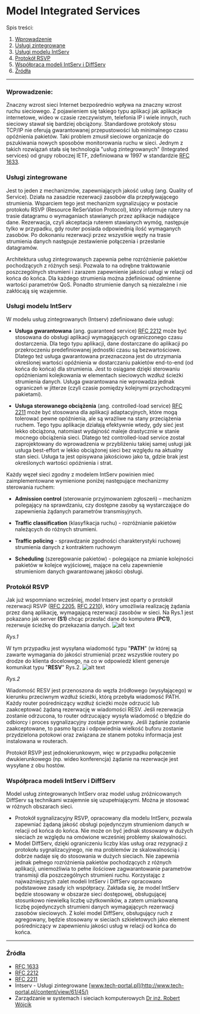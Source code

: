 Model Integrated Services
===
Spis treści:
1. [Wprowadzenie](#wprowadzenie)
2. [Usługi zintegrowane](#uslugi_zintegrowane)
3. [Usługi modelu IntServ](#uslugi_modelu_intserv)
4. [Protokół RSVP](#protokol_rsvp)
5. [Współpraca modeli IntServ i DiffServ](#wspolpraca)
6. [Źródła](#zrodla)
---
### Wprowadzenie: <a name="wprowadzenie"></a>
Znaczny wzrost sieci Internet bezpośrednio wpływa na znaczny wzrost ruchu sieciowego. Z pojawieniem się takiego typu aplikacji
jak aplikacje internetowe, wideo w czasie rzeczywistym, telefonia IP i wiele innych, ruch sieciowy stawał się bardziej 
obciążony. Standardowe protokoły stosu TCP/IP nie oferują gwarantowanej przepustowości lub minimalnego czasu opóźnienia 
pakietów. Taki problem zmusił sieciowe organizacje do pszukiwania nowych sposobów monitorowania ruchu w sieci. Jednym z 
takich rozwiązań stała się technologia "usług zintegrowanych" (Integrated services) od grupy roboczej IETF, zdefiniowana w 
1997 w standardzie [RFC 1633](https://tools.ietf.org/html/rfc1633).

### Usługi zintegrowane <a name="uslugi_zintegrowane"></a>
Jest to jeden z mechanizmów, zapewniających jakość usług (ang. Quality of Service). Działa na zasadzie rezerwacji zasobów dla
przepływającego strumienia. Wsparciem tego jest mechanizm sygnalizujący w postacie protokołu RSVP (Resource ReSerVation 
Protocol), który informuje rutery na trasie datagramu o wymaganiach stawianych przez aplikacje nadające dane. Rezerwacja, 
czyli akceptacja ruterem stawianych wymóg, następuje tylko w przypadku, gdy router posiada odpowiednią ilość wymaganych 
zasobów. Po dokonaniu rezerwacji przez wszystkie węzły na trasie strumienia danych następuje zestawienie połączenia i 
przesłanie datagramów.

Architektura usług zintegrowanych zapewnia pełne rozróżnienie pakietów pochodzących z różnych sesji. Pozwala to na odrębne 
traktowanie poszczególnych strumieni i zarazem zapewnienie jakości usługi w relacji od końca do końca. Dla każdego strumienia 
można zdefiniować odmienne wartości parametrów QoS. Ponadto strumienie danych są niezależne i nie zakłócają się wzajemnie.

### Usługi modelu IntServ <a name="uslugi_modelu_intserv"></a>
W modelu usług zintegrowanych (Intserv) zdefiniowano dwie usługi:

* **Usługa gwarantowana** (ang. guaranteed service) [RFC 2212](https://tools.ietf.org/html/rfc2212) może być stosowana do obsługi aplikacji wymagających ograniczonego czasu dostarczenia. Dla tego typu aplikacji, dane dostarczane do aplikacji po przekroczeniu predefiniowanej jednostki czasu są bezwartościowe. Dlatego też usługa gwarantowana przeznaczona jest do utrzymania określonej wartości opóźnienia w dostarczaniu pakietów end-to-end (od końca do końca) dla strumienia. Jest to osiągane dzięki sterowaniu opóźnieniami kolejkowania w elementach sieciowych wzdłuż ścieżki strumienia danych. Usługa gwarantowana nie wprowadza jednak ograniczeń w jitterze (czyli czasie pomiędzy kolejnymi przychodzącymi pakietami).

* **Usługa sterowanego obciążenia** (ang. controlled-load service) [RFC 2211](https://tools.ietf.org/html/rfc2211) może być stosowana dla aplikacji adaptacyjnych, które mogą tolerować pewne opóźnienia, ale są wrażliwe na stany przeciążenia ruchem. Tego typu aplikacje działają efektywnie wtedy, gdy sieć jest lekko obciążona, natomiast wydajność maleje drastycznie w stanie mocnego obciążenia sieci. Dlatego też controlled-load service został zaprojektowany do wprowadzenia w przybliżeniu takiej samej usługi jak usługa best-effort w lekko obciążonej sieci bez względu na aktualny stan sieci. Usługa ta jest opisywana jakościowo jako ta, gdzie brak jest określonych wartości opóźnienia i strat.

Każdy węzeł sieci zgodny z modelem IntServ powinien mieć zaimplementowane wymienione poniżej następujące mechanizmy sterowania ruchem:

* **Admission control** (sterowanie przyjmowaniem zgłoszeń) – mechanizm polegający na sprawdzaniu, czy dostępne zasoby są wystarczające do zapewnienia żądanych parametrów transmisyjnych.

* **Traffic classification** (klasyfikacja ruchu) - rozróżnianie pakietów należących do różnych strumieni.

* **Traffic policing** - sprawdzanie zgodności charakterystyki ruchowej strumienia danych z kontraktem ruchowym

* **Scheduling** (szeregowanie pakietów) - polegające na zmianie kolejności pakietów w kolejce wyjściowej, mające na celu zapewnienie strumieniom danych gwarantowanej jakości obsługi.

### Protokół RSVP <a name="protokol_rsvp"></a>

Jak już wspomniano wcześniej, model Intserv jest oparty o protokół rezerwacji RSVP ([RFC 2205](https://tools.ietf.org/html/rfc2205), [RFC 2210](https://tools.ietf.org/html/rfc2210)), który umożliwia realizację żądania przez daną aplikację, wymagającą rezerwacji zasobów w sieci. Na Rys.1 jest pokazano jak server **(S1)** chcąc przesłać dane do komputera **(PC1)**, rezerwuje ścieżkę do przekazania danych.
![alt text](https://github.com/Bit-Kit/converged-networks/blob/master/IntServ/path.png "Rys.1 Komunikat PATH")

*Rys.1*

W tym przypadku jest wysyłana wiadomość typu "**PATH**" (w której są zawarte wymagania do jakości strumienia) przez wszystkie routery po drodze do klienta docelowego, na co w odpowiedź klient generuje komunikat typu "**RESV**" Rys.2. 
![alt text](https://github.com/Bit-Kit/converged-networks/blob/master/IntServ/resv.png "Rys.2 Komunikat RESV")

*Rys.2*

Wiadomość RESV jest przenoszona do węzła źródłowego (wysyłającego) w kierunku przeciwnym wzdłuż ścieżki, którą przebyła wiadomość PATH. Każdy router pośredniczący wzdłuż ścieżki może odrzucić lub zaakceptować żądaną rezerwację w wiadomości RESV. Jeśli rezerwacja zostanie odrzucona, to router odrzucający wysyła wiadomość o błędzie do odbiorcy i proces sygnalizacyjny zostaje przerwany. Jeśli żądanie zostanie zaakceptowane, to pasmo łącza i odpowiednia wielkość buforu zostanie przydzielona potokowi oraz związana ze stanem potoku informacja jest instalowana w routerach.

Protokół RSVP jest jednokierunkowym, więc w przypadku połączenie dwukierunkowego (np. wideo konferencja) żądanie na rezerwacje jest wysyłane z obu hostów.

### Współpraca modeli IntServ i DiffServ <a name="wspolpraca"></a>
Model usług zintegrowanych IntServ oraz model usług zróżnicowanych DiffServ są technikami wzajemnie się uzupełniającymi. Można je stosować w różnych obszarach sieci.
* Protokół sygnalizacyjny RSVP, opracowany dla modelu IntServ, pozwala zapewniać żądaną jakość obsługi pojedynczym strumieniom danych w relacji od końca do końca. Nie może on być jednak stosowany w dużych sieciach ze względu na omówione wcześniej problemy skalowalności.
* Model DiffServ, dzięki ograniczeniu liczby klas usług oraz rezygnacji z protokołu sygnalizacyjnego, nie ma problemów ze skalowalnością i dobrze nadaje się do stosowania w dużych sieciach. Nie zapewnia jednak pełnego rozróżnienia pakietów pochodzących z różnych aplikacji, uniemożliwia to pełne ilościowe zagwarantowanie parametrów transmisji dla poszczególnych strumieni ruchu.
Korzystając z najważniejszych zalet modeli IntServ i DiffServ opracowano podstawowe zasady ich współpracy. Zakłada się, że model IntServ będzie stosowany w obszarze sieci dostępowej, obsługującej stosunkowo niewielką liczbę użytkowników, a zatem umiarkowaną liczbę pojedynczych strumieni danych wymagających rezerwacji zasobów sieciowych. Z kolei model DiffServ, obsługujący ruch z agregowany, będzie stosowany w sieciach szkieletowych jako element pośredniczący w zapewnieniu jakości usług w relacji od końca do końca.
---
### Źródła <a name="zrodla"></a>

* [RFC 1633](https://tools.ietf.org/html/rfc1633)
* [RFC 2212](https://tools.ietf.org/html/rfc2212)
* [RFC 2211](https://tools.ietf.org/html/rfc2211)
* Intserv - Usługi zintegrowane [www.tech-portal.pl](http://www.tech-portal.pl/content/view/61/45/)
* Zarządzanie w systemach i sieciach komputerowych [Dr inż. Robert Wójcik](http://robert.wojcik.staff.iiar.pwr.wroc.pl/dydaktyka/dzienne/zssk/ZSK_5.pdf)
